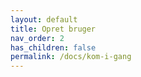 ```yaml
---
layout: default
title: Opret bruger
nav_order: 2
has_children: false
permalink: /docs/kom-i-gang
---
```

